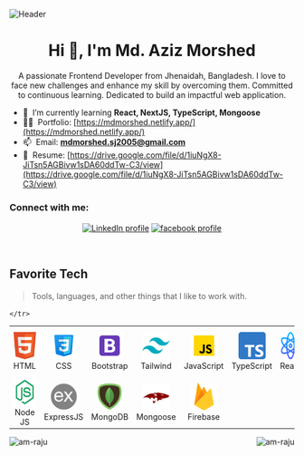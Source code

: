 ![Header](https://i.ibb.co/rpPLvQk/git-banner.jpg)

<h1 align="center">Hi 👋, I'm Md. Aziz Morshed</h1>
<p align="center">A passionate Frontend Developer from Jhenaidah, Bangladesh. I love to face new challenges and enhance my skill by overcoming them. Committed to continuous learning. Dedicated to build an impactful web application.</p>

- 🌱 &nbsp;I’m currently learning **React, NextJS, TypeScript, Mongoose**
- 👨‍💻 &nbsp;Portfolio: [https://mdmorshed.netlify.app/](https://mdmorshed.netlify.app/)
- 📫 &nbsp;Email: **mdmorshed.sj2005@gmail.com**
- 📄 &nbsp;Resume: [https://drive.google.com/file/d/1iuNgX8-JiTsn5AGBivw1sDA60ddTw-C3/view](https://drive.google.com/file/d/1iuNgX8-JiTsn5AGBivw1sDA60ddTw-C3/view)

<h3 align="left">Connect with me:</h3>
<p align="center">
<a href="https://www.linkedin.com/in/md-aziz-morshed-4b1462280/" target="_blank"><img align="center" src="https://i.ibb.co/VT2R6LY/linkedin.png" alt="LinkedIn profile" height="35" width="130" /></a>
<a href="https://www.facebook.com/profile.php?id=61558277339618" target="_blank"><img align="center" src="https://i.ibb.co/3NBpdMt/facebook6.png" alt="facebook profile" height="35" width="130" /></a>
</p>

<br>

<h2 align="left" id="am-raju">Favorite Tech</h2>

> Tools, languages, and other things that I like to work with.

<table>
  <tr>
    <td align="center" width="96">
      <a href="#am-raju">
        <img src="./image/html-icon.png" width="48" height="48" alt="html" />
      </a>
      <br>HTML
    </td>
    <td align="center" width="96">
      <a href="#am-raju">
        <img src="./image/vanillaCSS.png" width="48" height="48" alt="CSS" />
      </a>
      <br>CSS
    </td>
    <td align="center" width="96">
      <a href="#am-raju">
        <img src="./image/bootstrap.png" width="48" height="48" alt="Bootstrap" />
      </a>
      <br>Bootstrap
    </td>
    <td align="center" width="96">
      <a href="#am-raju">
        <img src="./image/tailwind.png" width="48" height="48" alt="Tailwind" />
      </a>
      <br>Tailwind
    </td>
    <td align="center" width="96">
      <a href="#am-raju">
        <img src="./image/javascript.png" width="48" height="48" alt="JavaScript" />
      </a>
      <br>JavaScript
    </td>
    <td align="center" width="96">
      <a href="#am-raju" >
        <img src="./image/typescript.png"width="48" height="48" alt="TypeScript" />
      </a>
      <br>TypeScript
    </td>
    <td align="center" width="96"> 
      <a href="#am-raju" >
        <img src="./image/react.png" width="48" height="48" alt="React" />
      </a>
      <br>React
    </td>
    <td align="center"  width="96">
      <a href="#am-raju">
        <img src="./image/next-js.256x256.png" width="48" height="48" alt="Next JS" />
      </a>
      <br>Next JS
    </td>
    <td align="center" width="96">
      <a href="#am-raju" >
        <img src="./image/redux-original.256x244.png" width="48" height="48" alt="Redux" />
      </a>
      <br>Redux
    </td>
    
  </tr>
  <tr><td align="center" width="96">
      <a href="#am-raju" >
        <img src="./image/node js.png" width="48" height="48" alt="NodeJS" />
      </a>
      <br>Node JS
    </td>
    <td align="center" width="96">
      <a href="#am-raju" >
        <img src="./image/express.png" width="48" height="48" alt="Express JS" />
      </a>
      <br>ExpressJS
    </td>
    <td align="center" width="96">
      <a href="#am-raju" >
        <img src="./image/mongodb.webp" width="48" height="48" alt="MongoDB" />
      </a>
      <br>MongoDB
    </td>
    <td align="center" width="96">
      <a href="#am-raju" >
        <img src="./image/mongoose.png" width="48" height="48" alt="Mongoose" />
      </a>
      <br>Mongoose
    </td>
    <td align="center" width="96">
      <a href="#am-raju" >
        <img src="./image/firebase.png" width="48" height="48" alt="Firebase" />
      </a>
      <br>Firebase
    </td>
    
    </tr>
</table>

<p><img align="left" src="https://github-readme-stats.vercel.app/api/top-langs?username=am-raju&show_icons=true&locale=en&layout=compact" alt="am-raju" /></p>
<p><img align="right" src="https://github-readme-stats.vercel.app/api?username=am-raju&show_icons=true&theme=transparent" alt="am-raju" /></p>
